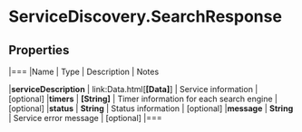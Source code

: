 # ServiceDiscovery.SearchResponse

## Properties
|===
|Name | Type | Description | Notes

|**serviceDescription** | link:Data.html[**[Data]**] | Service information | [optional] 
|**timers** | **[String]** | Timer information for each search engine | [optional] 
|**status** | **String** | Status information | [optional] 
|**message** | **String** | Service error message | [optional] 
|===


